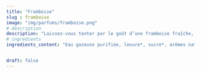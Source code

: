 ```yaml
---
title: "Framboise"
slug : framboise
image: "img/parfums/framboise.png"
# description
description: "Laissez-vous tenter par le goût d’une framboise fraîche, lisse et propre. Cette saveur laisse un goût frais, sucrée et acidulée." 
# ingredients
ingredients_content: "Eau gazeuse purifiée, levure*, sucre*, arômes naturels* "


draft: false
---
```




